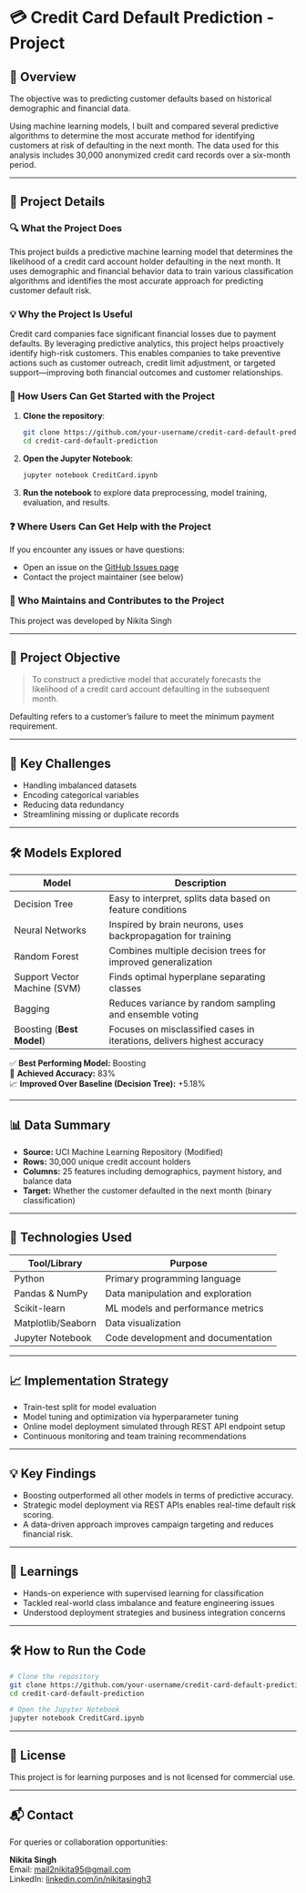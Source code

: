 
# 💳 Credit Card Default Prediction - Project

## 📘 Overview

 The objective was to predicting customer defaults based on historical demographic and financial data.

Using machine learning models, I built and compared several predictive algorithms to determine the most accurate method for identifying customers at risk of defaulting in the next month. The data used for this analysis includes 30,000 anonymized credit card records over a six-month period.

---

## 📌 Project Details

### 🔍 What the Project Does
This project builds a predictive machine learning model that determines the likelihood of a credit card account holder defaulting in the next month. It uses demographic and financial behavior data to train various classification algorithms and identifies the most accurate approach for predicting customer default risk.

### 💡 Why the Project Is Useful
Credit card companies face significant financial losses due to payment defaults. By leveraging predictive analytics, this project helps proactively identify high-risk customers. This enables companies to take preventive actions such as customer outreach, credit limit adjustment, or targeted support—improving both financial outcomes and customer relationships.

### 🚀 How Users Can Get Started with the Project
1. **Clone the repository**:
   ```bash
   git clone https://github.com/your-username/credit-card-default-prediction.git
   cd credit-card-default-prediction
   ```
2. **Open the Jupyter Notebook**:
   ```bash
   jupyter notebook CreditCard.ipynb
   ```
3. **Run the notebook** to explore data preprocessing, model training, evaluation, and results.

### ❓ Where Users Can Get Help with the Project
If you encounter any issues or have questions:
- Open an issue on the [GitHub Issues page](https://github.com/your-username/credit-card-default-prediction/issues)
- Contact the project maintainer (see below)

### 👥 Who Maintains and Contributes to the Project
This project was developed by Nikita Singh 

---

## 🎯 Project Objective

> To construct a predictive model that accurately forecasts the likelihood of a credit card account defaulting in the subsequent month.

Defaulting refers to a customer’s failure to meet the minimum payment requirement.

---

## 🧠 Key Challenges

- Handling imbalanced datasets
- Encoding categorical variables
- Reducing data redundancy
- Streamlining missing or duplicate records

---

## 🛠️ Models Explored

| Model                | Description                                                                 |
|---------------------|-----------------------------------------------------------------------------|
| Decision Tree        | Easy to interpret, splits data based on feature conditions                 |
| Neural Networks      | Inspired by brain neurons, uses backpropagation for training               |
| Random Forest        | Combines multiple decision trees for improved generalization               |
| Support Vector Machine (SVM) | Finds optimal hyperplane separating classes                         |
| Bagging              | Reduces variance by random sampling and ensemble voting                    |
| Boosting (**Best Model**) | Focuses on misclassified cases in iterations, delivers highest accuracy |

✅ **Best Performing Model:** Boosting  
🎯 **Achieved Accuracy:** 83%  
📈 **Improved Over Baseline (Decision Tree):** +5.18%

---

## 📊 Data Summary

- **Source:** UCI Machine Learning Repository (Modified)
- **Rows:** 30,000 unique credit account holders
- **Columns:** 25 features including demographics, payment history, and balance data
- **Target:** Whether the customer defaulted in the next month (binary classification)

---

## 🧰 Technologies Used

| Tool/Library       | Purpose                             |
|--------------------|-------------------------------------|
| Python             | Primary programming language        |
| Pandas & NumPy     | Data manipulation and exploration   |
| Scikit-learn       | ML models and performance metrics   |
| Matplotlib/Seaborn | Data visualization                  |
| Jupyter Notebook   | Code development and documentation  |

---

## 📈 Implementation Strategy

- Train-test split for model evaluation
- Model tuning and optimization via hyperparameter tuning
- Online model deployment simulated through REST API endpoint setup
- Continuous monitoring and team training recommendations

---

## 💡 Key Findings

- Boosting outperformed all other models in terms of predictive accuracy.
- Strategic model deployment via REST APIs enables real-time default risk scoring.
- A data-driven approach improves campaign targeting and reduces financial risk.

---

## 🧠 Learnings

- Hands-on experience with supervised learning for classification
- Tackled real-world class imbalance and feature engineering issues
- Understood deployment strategies and business integration concerns

---

## 🛠 How to Run the Code

```bash
# Clone the repository
git clone https://github.com/your-username/credit-card-default-prediction.git
cd credit-card-default-prediction

# Open the Jupyter Notebook
jupyter notebook CreditCard.ipynb
```

---

## 📄 License

This project is for learning purposes and is not licensed for commercial use.

---

## 📬 Contact

For queries or collaboration opportunities:

**Nikita Singh**  
Email: mail2nikita95@gmail.com  
LinkedIn: [linkedin.com/in/nikitasingh3](https://linkedin.com/in/nikitasingh3)
